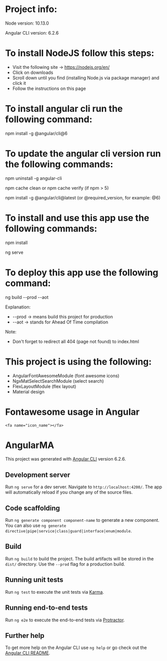 # Project info:

Node version: 10.13.0

Angular CLI version: 6.2.6

# To install NodeJS follow this steps:

- Visit the following site -> https://nodejs.org/en/
- Click on downloads
- Scroll down until you find (installing Node.js via package manager) and click it
- Follow the instructions on this page

# To install angular cli run the following command:

npm install -g @angular/cli@6

# To update the angular cli version run the following commands:

npm uninstall -g angular-cli

npm cache clean or npm cache verify (if npm > 5)

npm install -g @angular/cli@latest (or @required_version, for example: @6)

# To install and use this app use the following commands:

npm install 

ng serve

# To deploy this app use the following command:

ng build --prod --aot

Explanation:
- --prod -> means build this project for production
- --aot -> stands for Ahead Of Time compilation

Note:
- Don't forget to redirect all 404 (page not found) to index.html

# This project is using the following:

- AngularFontAwesomeModule (font awesome icons)
- NgxMatSelectSearchModule (select search)
- FlexLayoutModule (flex layout)
- Material design

# Fontawesome usage in Angular

```<fa name="icon_name"></fa>```

# AngularMA

This project was generated with [Angular CLI](https://github.com/angular/angular-cli) version 6.2.6.

## Development server

Run `ng serve` for a dev server. Navigate to `http://localhost:4200/`. The app will automatically reload if you change any of the source files.

## Code scaffolding

Run `ng generate component component-name` to generate a new component. You can also use `ng generate directive|pipe|service|class|guard|interface|enum|module`.

## Build

Run `ng build` to build the project. The build artifacts will be stored in the `dist/` directory. Use the `--prod` flag for a production build.

## Running unit tests

Run `ng test` to execute the unit tests via [Karma](https://karma-runner.github.io).

## Running end-to-end tests

Run `ng e2e` to execute the end-to-end tests via [Protractor](http://www.protractortest.org/).

## Further help

To get more help on the Angular CLI use `ng help` or go check out the [Angular CLI README](https://github.com/angular/angular-cli/blob/master/README.md).
